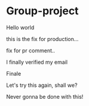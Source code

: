 # Group-project
Hello world

this is the fix for production...

fix for pr comment..

I finally verified my email

Finale

Let's try this again, shall we?

Never gonna be done with this!

